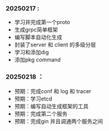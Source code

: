 ### 20250217 :
- 学习并完成第一个proto
- 生成grpc简单框架
- 编写脚本自动化生成
- 封装了server 和 client 的多级分层
- 学习和添加dig 
- 添加pkg command


### 20250218 ：
- 预期：完成conf 和 log 和 tracer
- 预期：学习etcd
- 预期：编写自动生成框架的工具
- 预期：完成第二个服务
- 预期：完成gin 并且调通两个服务之间 

